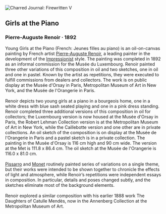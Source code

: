 <div class="artwork-of-the-day">
  <div class="container">
    <div class="img-wrapper">
      <img
        src="https://uploads7.wikiart.org/images/pierre-auguste-renoir/girls-at-the-piano-1892.jpg!Large.jpg"
        alt="Charred Journal: Firewritten V" />
    </div>
    <div class="artwork-detail">
      <div class="artwork-origin"> 
        <h2 class="artwork-name">Girls at the Piano</h2>
        <h3 class="artist">
          Pierre-Auguste Renoir
                    ·  1892
        </h3>
      </div>
      <p class="description">
        <span class="artwork-description-text ng-binding" ng-bind-html="viewModel.ArtworkOfTheDay.Description | unsafe">Young Girls at the Piano (French: Jeunes filles au piano) is an oil-on-canvas painting by French artist <a target="_blank" href="/en/pierre-auguste-renoir">Pierre-Auguste Renoir</a>, a leading painter in the development of the <a target="_blank" href="/en/artists-by-art-movement/impressionism">Impressionist</a> style. The painting was completed in 1892 as an informal commission for the Musée du Luxembourg. Renoir painted three other variations of this composition in oil and two sketches, one in oil and one in pastel. Known by the artist as repetitions, they were executed to fulfill commissions from dealers and collectors. The work is on public display at the Musée d'Orsay in Paris, Metropolitan Museum of Art in New York, and the Musée de l'Orangerie in Paris.
<br>
<br>Renoir depicts two young girls at a piano in a bourgeois home, one in a white dress with blue sash seated playing and one in a pink dress standing. Renoir completed three additional versions of this composition in oil for collectors; the Luxembourg version is now housed at the Musée d'Orsay in Paris, the Robert Lehman Collection version is at the Metropolitan Museum of Art in New York, while the Caillebotte version and one other are in private collections. An oil sketch of the composition is on display at the Musée de l'Orangerie in Paris and a pastel sketch is in a private collection. The painting in the Musée d'Orsay is 116&nbsp;cm high and 90&nbsp;cm wide. The version at the Met is 111.8 x 86.4&nbsp;cm. The oil sketch at the Musée de l'Orangerie is 116.0 x 81.0&nbsp;cm.
<br>
<br><a target="_blank" href="/en/camille-pissarro">Pissarro</a> and <a target="_blank" href="/en/claude-monet">Monet</a> routinely painted series of variations on a single theme, but their works were intended to be shown together to chronicle the effects of light and atmosphere, while Renoir’s repetitions were independent essays in composition. In particular, details and poses changed subtly, and the sketches eliminate most of the background elements.
<br>
<br>Renoir explored a similar composition with his earlier 1888 work The Daughters of Catulle Mendès, now in the Annenberg Collection at the Metropolitan Museum of Art.</span>
                        <div class="text-shadow-container" ng-show="showShadow" style=""></div>
      </p>
    </div>
  </div>

</div>
